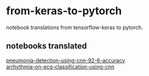 # from-keras-to-pytorch

notebook translations from tensorflow-keras to pytorch.  

## notebooks translated
[pneumonia-detection-using-cnn-92-6-accuracy](https://www.kaggle.com/code/madz2000/pneumonia-detection-using-cnn-92-6-accuracy)  
[arrhythmia-on-ecg-classification-using-cnn](https://www.kaggle.com/code/gregoiredc/arrhythmia-on-ecg-classification-using-cnn)  
